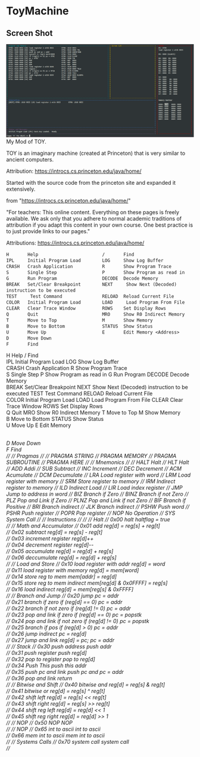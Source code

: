 # ToyMachine
## Screen Shot                                                                                                                   
![alt text](https://github.com/itlearningresources/ToyMachine/blob/main/Toy.png) 
My Mod of TOY.

TOY is an imaginary machine (created at Princeton) that is very similar to ancient computers.

Attribution: https://introcs.cs.princeton.edu/java/home/

Started with the source code from the princeton site and expanded it extensively.

from  "https://introcs.cs.princeton.edu/java/home/"

"For teachers:
This online content. Everything on these pages is freely available. We ask only that you adhere to normal academic traditions
of attribution if you adapt this content in your own course. One best practice is to just provide links to our pages."



Attributions: https://introcs.cs.princeton.edu/java/home/

    H       Help                    	/       Find                    
    IPL     Initial Program Load    	LOG     Show Log Buffer         
    CRASH   Crash Application       	R       Show Program Trace      
    S       Single Step             	P       Show Program as read in 
    G       Run Program             	DECODE  Decode Memory           
    BREAK   Set/Clear Breakpoint    	NEXT     Show Next (Decoded) instruction to be executed
    TEST     Test Command           	RELOAD  Reload Current File     
    COLOR   Initial Program Load    	LOAD     Load Program From File 
    CLEAR   Clear Trace Window      	ROWS    Set Display Rows        
    Q       Quit                    	MRO     Show R0 Indirect Memory 
    T       Move to Top             	M       Show Memory             
    B       Move to Bottom          	STATUS  Show Status             
    U       Move Up                 	E       Edit Memory <Address>   
    D       Move Down               	
    F       Find                    	



H       Help                    	/       Find                    
IPL     Initial Program Load    	LOG     Show Log Buffer         
CRASH   Crash Application       	R       Show Program Trace      
S       Single Step             	P       Show Program as read in 
G       Run Program             	DECODE  Decode Memory           
BREAK   Set/Clear Breakpoint    	NEXT     Show Next (Decoded) instruction to be executed
TEST     Test Command           	RELOAD  Reload Current File     
COLOR   Initial Program Load    	LOAD     Load Program From File 
CLEAR   Clear Trace Window      	ROWS    Set Display Rows        
Q       Quit                    	MRO     Show R0 Indirect Memory 
T       Move to Top             	M       Show Memory             
B       Move to Bottom          	STATUS  Show Status             
U       Move Up                 	E       Edit Memory <Address>   
D       Move Down               	
F       Find                    	
//
//  Pragmas
//
//   PRAGMA STRING <string>
//   PRAGMA MEMORY <hexaddr> <label>
//   PRAGMA SUBROUTINE <hexaddr> <label>
//   PRAGMA HERE <label>
//
//  Mnemonics
//
    //   HALT       Halt
    //   HLT        Halt
    //   ADD        Addi
    //   SUB        Subtract
    //   INC        Increment
    //   DEC        Decrement
    //   ACM        Acumulate
    //   DCM        Decumulate
    //   LRA        Load register with word
    //   LRM        Load register with memory
    //   SRM        Store register to memory
    //   IRM        Indirect register to memory
    //   ILD        Indirect Load
    //   LIR        Load index register
    //   JMP        Jump to address in word
    //   BIZ        Branch if Zero
    //   BINZ       Branch if not Zero
    //   PLZ        Pop and Link if Zero
    //   PLNZ       Pop and Link if not Zero
    //   BIF        Branch if Positive
    //   BRI        Branch indirect
    //   JLK        Branch indirect
    //   PSHW       Push word
    //   PSHR       Push register
    //   POPR       Pop register
    //   NOP        No Operation
    //   SYS        System Call
//
//  Instructions
//
//
//   Halt
//   0x00 halt                              haltflag = true                         
//
//   Math and Accumulator
//   0x01 add                               reg[d] = reg[s] + reg[t]                
//   0x02 subtract                          reg[d] = reg[s] - reg[t]                
//   0x03 increment register                reg[d]++                                
//   0x04 decrement register                reg[d]--                                
//   0x05 accumulate                        reg[d] = reg[d] + reg[s]                
//   0x06 deccumulate                       reg[d] = reg[d] + reg[s]                
//
//   Load and Store
//   0x10 load register with addr           reg[d] = word                           
//   0x11 load register with memory         reg[d] = mem[word]                      
//   0x14 store reg to mem                  mem[addr] = reg[d]                      
//   0x15 store reg to mem indirect         mem[reg[d] & 0x0FFFF] = reg[s]          
//   0x16 load indirect                     reg[d] = mem[reg[s] & 0xFFFF]           
//
//   Branch and Jump
//   0x20 jump                              pc = addr                               
//   0x21 branch if zero                    if (reg[d] == 0) pc = addr              
//   0x22 branch if not zero                if (reg[d] != 0) pc = addr              
//   0x23 pop and link if zero              if (reg[d] == 0) pc = popstk            
//   0x24 pop and link if not zero          if (reg[d] != 0) pc = popstk            
//   0x25 branch if pos                     if (reg[d] >  0) pc = addr              
//   0x26 jump indirect                     pc = reg[d]                             
//   0x27 jump and link                     reg[d] = pc; pc = addr                  
//
//   Stack
//   0x30 push address                      push addr                               
//   0x31 push register                     push reg[d]                             
//   0x32 pop to register                   pop to reg[d]                           
//   0x34 Push This                         push this addr                          
//   0x35 push pc and link                  push pc and pc = addr                   
//   0x36 pop and link                      return                                  
//
//   Bitwise and Shift
//   0x40 bitwise and                       reg[d] = reg[s] & reg[t]                
//   0x41 bitwise or                        reg[d] = reg[s] ^ reg[t]                
//   0x42 shift left                        reg[d] = reg[s] << reg[t]               
//   0x43 shift right                       reg[d] = reg[s] >> reg[t]               
//   0x44 shift reg left                    reg[d] = reg[d] << 1                    
//   0x45 shift reg right                   reg[d] = reg[d] >> 1                    
//
//   NOP
//   0x50 NOP                               NOP                                     
//
//   NOP
//   0x65 int to ascii                      int to ascii                            
//   0x66 mem int to ascii                  mem int to ascii                        
//
//   Systems Calls
//   0x70 system call                       system call                             
//
